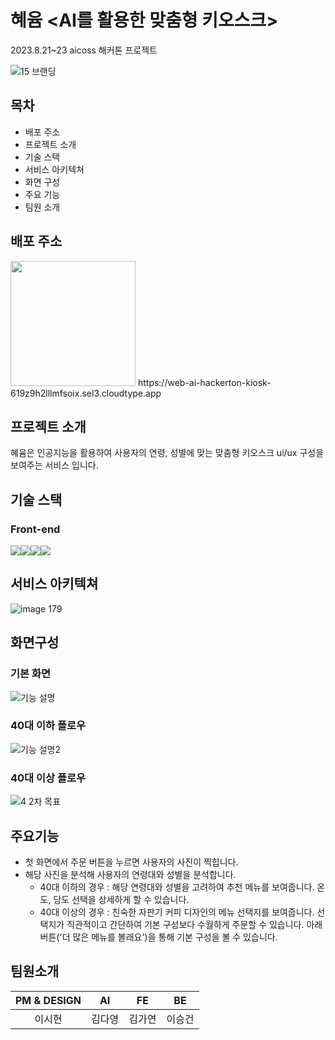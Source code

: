 # 혜윰 <AI를 활용한 맞춤형 키오스크>
2023.8.21~23 aicoss 해커톤 프로젝트

![15 브랜딩](https://github.com/dle234/AI_hackerton_kiosk/assets/108859281/2f16198e-4396-4bbd-9fd8-d9e5dcd53d0e)



## 목차

- 배포 주소
- 프로젝트 소개
- 기술 스택
- 서비스 아키텍쳐
- 화면 구성
- 주요 기능
- 팀원 소개


## 배포 주소

<img src="https://github.com/dle234/AI_hackerton_kiosk/assets/108859281/06c14626-3206-40ff-88f8-cb8f855cf67b" width="200" height="200"/>
https://web-ai-hackerton-kiosk-619z9h2lllmfsoix.sel3.cloudtype.app


## 프로젝트 소개

혜윰은 인공지능을 활용하여 사용자의 연령, 성별에 맞는 맞춤형 키오스크 ui/ux 구성을 보여주는 서비스 입니다.

## 기술 스택 
### Front-end
<img src="https://img.shields.io/badge/React-61DAFB?style=for-the-badge&logo=React&logoColor=black"><img src="https://img.shields.io/badge/styledcomponents-DB7093?style=for-the-badge&logo=styledcomponents&logoColor=white"><img src="https://img.shields.io/badge/ReactRouter-CA4245?style=for-the-badge&logo=ReactRouter&logoColor=purple"><img src="https://img.shields.io/badge/webrtc-333333?style=for-the-badge&logo=webrtc&logoColor=white">


## 서비스 아키텍쳐
![image 179](https://github.com/dle234/AI_hackerton_kiosk/assets/108859281/8e94920e-ce69-4bda-b592-936f19170d41)


## 화면구성
### 기본 화면
![기능 설명](https://github.com/dle234/AI_hackerton_kiosk/assets/108859281/726ee2a5-ef9d-439a-9fdf-525d7723bcbc)

### 40대 이하 플로우
![기능 설명2](https://github.com/dle234/AI_hackerton_kiosk/assets/108859281/2df264fe-7af7-4b20-98e9-0efa6025ffb6)


### 40대 이상 플로우
![4 2차 목표](https://github.com/dle234/AI_hackerton_kiosk/assets/108859281/c99af0cf-c241-41dd-83d8-d1f02e394918)



## 주요기능
* 첫 화면에서 주문 버튼을 누르면 사용자의 사진이 찍힙니다.
* 해당 사진을 분석해 사용자의 연령대와 성별을 분석합니다.
  * 40대 이하의 경우 : 해당 연령대와 성별을 고려하여 추천 메뉴를 보여줍니다. 온도, 당도 선택을 상세하게 할 수 있습니다.
  * 40대 이상의 경우 : 친숙한 자판기 커피 디자인의 메뉴 선택지를 보여줍니다. 선택지가 직관적이고 간단하여 기본 구성보다 수월하게 주문할 수 있습니다.
                 아래 버튼('더 많은 메뉴를 볼래요')을 통해 기본 구성을 볼 수 있습니다.


## 팀원소개

|                PM & DESIGN                  |          AI                        |     FE                           |        BE                           |
| :-----------------------------: | :------------------------------: | :-------------------------------: | :-------------------------------: |
|            이시현           |              김다영              |             김가연            |              이승건               |


